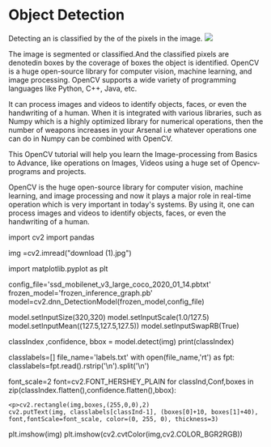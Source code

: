 <!DOCTYPE>  
<html>  
<head>   
<body>
<h1>Object Detection</h1>
<p>Detecting an is classified by the of the pixels in the image.


<img src="![download](https://github.com/mbalasurya/Objects-detection/assets/110713151/79dbb8bd-0d3e-4886-895c-234d3ebb54ef)">

The image is segmented or classified.And the classified pixels are denotedin boxes by the coverage of boxes the object is identified.
OpenCV is a huge open-source library for computer vision, machine learning, and image processing. OpenCV supports a wide variety of programming languages like Python, C++, Java, etc. 

It can process images and videos to identify objects, faces, or even the handwriting of a human. When it is integrated with various libraries, such as Numpy which is a highly optimized library for numerical operations, then the number of weapons increases in your Arsenal i.e whatever operations one can do in Numpy can be combined with OpenCV.

This OpenCV tutorial will help you learn the Image-processing from Basics to Advance, like operations on Images, Videos using a huge set of Opencv-programs and projects.

OpenCV is the huge open-source library for computer vision, machine learning, and image processing and now it plays a major role in real-time operation which is very important in today's systems. By using it, one can process images and videos to identify objects, faces, or even the handwriting of a human.</p>
<p>import cv2
import pandas

img =cv2.imread("download (1).jpg")


import matplotlib.pyplot as plt


config_file='ssd_mobilenet_v3_large_coco_2020_01_14.pbtxt'
frozen_model='frozen_inference_graph.pb'
model=cv2.dnn_DetectionModel(frozen_model,config_file)


model.setInputSize(320,320)
model.setInputScale(1.0/127.5)
model.setInputMean((127.5,127.5,127.5))
model.setInputSwapRB(True)

classIndex ,confidence, bbox = model.detect(img)
print(classIndex)


classlabels=[]
file_name='labels.txt'
with open(file_name,'rt') as fpt:
    classlabels=fpt.read().rstrip('\n').split('\n')

font_scale=2
font=cv2.FONT_HERSHEY_PLAIN
for classInd,Conf,boxes in zip(classIndex.flatten(),confidence.flatten(),bbox):</p>
    
    
    
    <p>cv2.rectangle(img,boxes,(255,0,0),2)
    cv2.putText(img, classlabels[classInd-1], (boxes[0]+10, boxes[1]+40), font,fontScale=font_scale, color=(0, 255, 0), thickness=3)
plt.imshow(img)
plt.imshow(cv2.cvtColor(img,cv2.COLOR_BGR2RGB))</p>



</body>  
</head>  
</html>  
